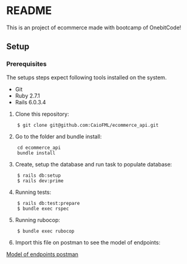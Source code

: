 # README

This is an project of ecommerce made with bootcamp of OnebitCode!

## Setup 

### Prerequisites

The setups steps expect following tools installed on the system.

- Git
- Ruby 2.7.1
- Rails 6.0.3.4

1. Clone this repository:

```
    $ git clone git@github.com:CaioFML/ecommerce_api.git
```

2. Go to the folder and bundle install:

```
    cd ecommerce_api
    bundle install
```

3. Create, setup the database and run task to populate database:

```
    $ rails db:setup
    $ rails dev:prime
```

4. Running tests:

```
    $ rails db:test:prepare
    $ bundle exec rspec
```

5. Running rubocop:

```
    $ bundle exec rubocop
```

6. Import this file on postman to see the model of endpoints:

[Model of endpoints postman](https://drive.google.com/file/d/1J_nygNiWBJNwdIFewSkEVqlS7RgthJrR/view?usp=sharing)